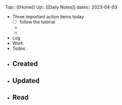 Top:: [[Home]]
Up:: [[Daily Notes]]
dates:: 2023-04-03

- Three important action items today
	- [ ] follow the tutorial
	- 
	- 
- Log
- Work
- Todos
- Created
	- 
- Updated
	- 
- Read
	- 